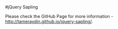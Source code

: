 #jQuery Sapling

Please check the GitHub Page for more information - http://tameraydin.github.io/jquery-sapling/.
